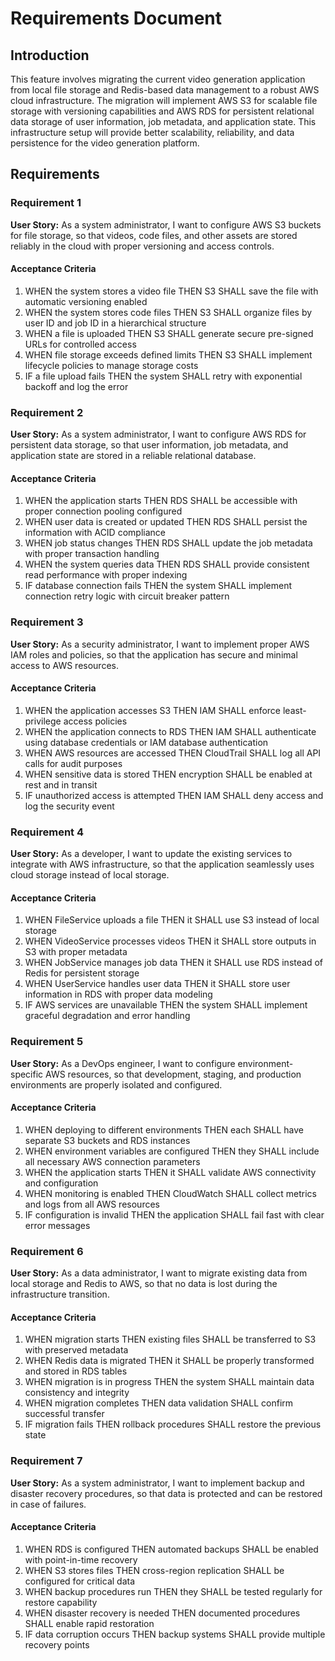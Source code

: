 # Requirements Document

## Introduction

This feature involves migrating the current video generation application from local file storage and Redis-based data management to a robust AWS cloud infrastructure. The migration will implement AWS S3 for scalable file storage with versioning capabilities and AWS RDS for persistent relational data storage of user information, job metadata, and application state. This infrastructure setup will provide better scalability, reliability, and data persistence for the video generation platform.

## Requirements

### Requirement 1

**User Story:** As a system administrator, I want to configure AWS S3 buckets for file storage, so that videos, code files, and other assets are stored reliably in the cloud with proper versioning and access controls.

#### Acceptance Criteria

1. WHEN the system stores a video file THEN S3 SHALL save the file with automatic versioning enabled
2. WHEN the system stores code files THEN S3 SHALL organize files by user ID and job ID in a hierarchical structure
3. WHEN a file is uploaded THEN S3 SHALL generate secure pre-signed URLs for controlled access
4. WHEN file storage exceeds defined limits THEN S3 SHALL implement lifecycle policies to manage storage costs
5. IF a file upload fails THEN the system SHALL retry with exponential backoff and log the error

### Requirement 2

**User Story:** As a system administrator, I want to configure AWS RDS for persistent data storage, so that user information, job metadata, and application state are stored in a reliable relational database.

#### Acceptance Criteria

1. WHEN the application starts THEN RDS SHALL be accessible with proper connection pooling configured
2. WHEN user data is created or updated THEN RDS SHALL persist the information with ACID compliance
3. WHEN job status changes THEN RDS SHALL update the job metadata with proper transaction handling
4. WHEN the system queries data THEN RDS SHALL provide consistent read performance with proper indexing
5. IF database connection fails THEN the system SHALL implement connection retry logic with circuit breaker pattern

### Requirement 3

**User Story:** As a security administrator, I want to implement proper AWS IAM roles and policies, so that the application has secure and minimal access to AWS resources.

#### Acceptance Criteria

1. WHEN the application accesses S3 THEN IAM SHALL enforce least-privilege access policies
2. WHEN the application connects to RDS THEN IAM SHALL authenticate using database credentials or IAM database authentication
3. WHEN AWS resources are accessed THEN CloudTrail SHALL log all API calls for audit purposes
4. WHEN sensitive data is stored THEN encryption SHALL be enabled at rest and in transit
5. IF unauthorized access is attempted THEN IAM SHALL deny access and log the security event

### Requirement 4

**User Story:** As a developer, I want to update the existing services to integrate with AWS infrastructure, so that the application seamlessly uses cloud storage instead of local storage.

#### Acceptance Criteria

1. WHEN FileService uploads a file THEN it SHALL use S3 instead of local storage
2. WHEN VideoService processes videos THEN it SHALL store outputs in S3 with proper metadata
3. WHEN JobService manages job data THEN it SHALL use RDS instead of Redis for persistent storage
4. WHEN UserService handles user data THEN it SHALL store user information in RDS with proper data modeling
5. IF AWS services are unavailable THEN the system SHALL implement graceful degradation and error handling

### Requirement 5

**User Story:** As a DevOps engineer, I want to configure environment-specific AWS resources, so that development, staging, and production environments are properly isolated and configured.

#### Acceptance Criteria

1. WHEN deploying to different environments THEN each SHALL have separate S3 buckets and RDS instances
2. WHEN environment variables are configured THEN they SHALL include all necessary AWS connection parameters
3. WHEN the application starts THEN it SHALL validate AWS connectivity and configuration
4. WHEN monitoring is enabled THEN CloudWatch SHALL collect metrics and logs from all AWS resources
5. IF configuration is invalid THEN the application SHALL fail fast with clear error messages

### Requirement 6

**User Story:** As a data administrator, I want to migrate existing data from local storage and Redis to AWS, so that no data is lost during the infrastructure transition.

#### Acceptance Criteria

1. WHEN migration starts THEN existing files SHALL be transferred to S3 with preserved metadata
2. WHEN Redis data is migrated THEN it SHALL be properly transformed and stored in RDS tables
3. WHEN migration is in progress THEN the system SHALL maintain data consistency and integrity
4. WHEN migration completes THEN data validation SHALL confirm successful transfer
5. IF migration fails THEN rollback procedures SHALL restore the previous state

### Requirement 7

**User Story:** As a system administrator, I want to implement backup and disaster recovery procedures, so that data is protected and can be restored in case of failures.

#### Acceptance Criteria

1. WHEN RDS is configured THEN automated backups SHALL be enabled with point-in-time recovery
2. WHEN S3 stores files THEN cross-region replication SHALL be configured for critical data
3. WHEN backup procedures run THEN they SHALL be tested regularly for restore capability
4. WHEN disaster recovery is needed THEN documented procedures SHALL enable rapid restoration
5. IF data corruption occurs THEN backup systems SHALL provide multiple recovery points